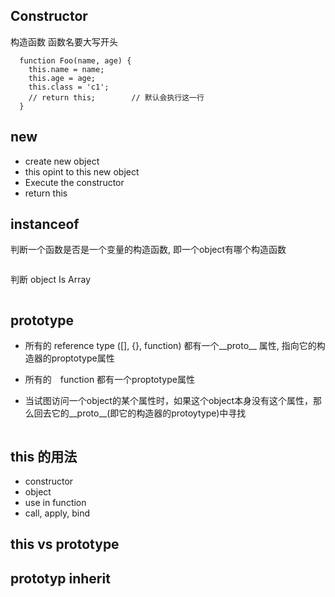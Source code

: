 ## Constructor
构造函数 函数名要大写开头
```
  function Foo(name, age) {
    this.name = name;
    this.age = age;
    this.class = 'c1';
    // return this;        // 默认会执行这一行
  }
```
## new
- create new object
- this opint to this new object
- Execute the constructor
- return this


## instanceof 
判断一个函数是否是一个变量的构造函数, 即一个object有哪个构造函数
```
```
判断 object Is Array
```

```
## prototype
- 所有的 reference type ([], {}, function) 都有一个__proto__ 属性, 指向它的构造器的proptotype属性

- 所有的　function 都有一个proptotype属性

- 当试图访问一个object的某个属性时，如果这个object本身没有这个属性，那么回去它的__proto__(即它的构造器的protoytype)中寻找


```

```

## this 的用法
- constructor
- object
- use in function
- call, apply, bind

## this vs prototype


## prototyp inherit






